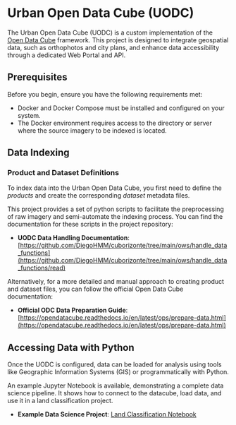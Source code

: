 # Urban Open Data Cube (UODC)

The Urban Open Data Cube (UODC) is a custom implementation of the [Open Data Cube](https://github.com/opendatacube) framework. This project is designed to integrate geospatial data, such as orthophotos and city plans, and enhance data accessibility through a dedicated Web Portal and API.

## Prerequisites

Before you begin, ensure you have the following requirements met:

- Docker and Docker Compose must be installed and configured on your system.
- The Docker environment requires access to the directory or server where the source imagery to be indexed is located.

## Data Indexing

### Product and Dataset Definitions

To index data into the Urban Open Data Cube, you first need to define the *products* and create the corresponding *dataset* metadata files.

This project provides a set of python scripts to facilitate the preprocessing of raw imagery and semi-automate the indexing process. You can find the documentation for these scripts in the project repository:
- **UODC Data Handling Documentation**: [https://github.com/DiegoHMM/cuborizonte/tree/main/ows/handle_data_functions](https://github.com/DiegoHMM/cuborizonte/tree/main/ows/handle_data_functions/read)

Alternatively, for a more detailed and manual approach to creating product and dataset files, you can follow the official Open Data Cube documentation:
- **Official ODC Data Preparation Guide**: [https://opendatacube.readthedocs.io/en/latest/ops/prepare-data.html](https://opendatacube.readthedocs.io/en/latest/ops/prepare-data.html)

## Accessing Data with Python

Once the UODC is configured, data can be loaded for analysis using tools like Geographic Information Systems (GIS) or programmatically with Python.

An example Jupyter Notebook is available, demonstrating a complete data science pipeline. It shows how to connect to the datacube, load data, and use it in a land classification project.
- **Example Data Science Project**: [Land Classification Notebook](https://github.com/DiegoHMM/land_classification)
